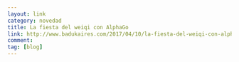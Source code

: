 ```yaml
---
layout: link
category: novedad
title: La fiesta del weiqi con AlphaGo
link: http://www.badukaires.com/2017/04/10/la-fiesta-del-weiqi-con-alphago/
comment:
tag: [blog]
---
```

